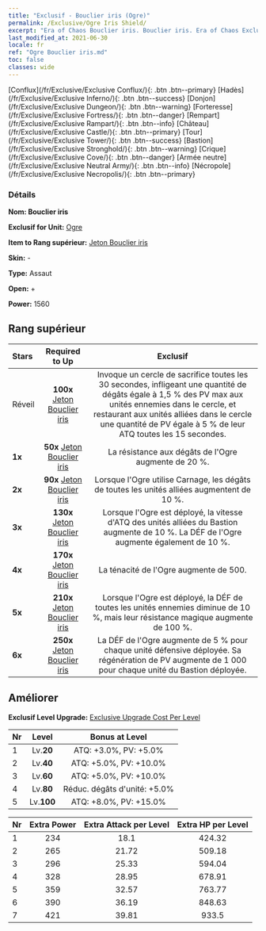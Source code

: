 ```yaml
---
title: "Exclusif - Bouclier iris (Ogre)"
permalink: /Exclusive/Ogre Iris Shield/
excerpt: "Era of Chaos Bouclier iris. Bouclier iris. Era of Chaos Exclusif Bouclier iris. Ogre Exclusif."
last_modified_at: 2021-06-30
locale: fr
ref: "Ogre Bouclier iris.md"
toc: false
classes: wide
---
```

 [Conflux](/fr/Exclusive/Exclusive Conflux/){: .btn .btn--primary} [Hadès](/fr/Exclusive/Exclusive Inferno/){: .btn .btn--success} [Donjon](/fr/Exclusive/Exclusive Dungeon/){: .btn .btn--warning} [Forteresse](/fr/Exclusive/Exclusive Fortress/){: .btn .btn--danger} [Rempart](/fr/Exclusive/Exclusive Rampart/){: .btn .btn--info} [Château](/fr/Exclusive/Exclusive Castle/){: .btn .btn--primary} [Tour](/fr/Exclusive/Exclusive Tower/){: .btn .btn--success} [Bastion](/fr/Exclusive/Exclusive Stronghold/){: .btn .btn--warning} [Crique](/fr/Exclusive/Exclusive Cove/){: .btn .btn--danger} [Armée neutre](/fr/Exclusive/Exclusive Neutral Army/){: .btn .btn--info} [Nécropole](/fr/Exclusive/Exclusive Necropolis/){: .btn .btn--primary} 

### Détails
 **Nom: Bouclier iris** 

 **Exclusif for Unit:** [Ogre](/fr/units/Ogre/) 

 **Item to Rang supérieur:** [Jeton Bouclier iris](/ItemsFR/con_913/)

 **Skin:** -

 **Type:** Assaut

 **Open:** +

 **Power:** 1560

## Rang supérieur

  |     Stars    |  Required to Up | Exclusif |
  |:-------------|:---------------:|:---------------:|
  |  Réveil  | **100x** [Jeton Bouclier iris](/ItemsFR/con_913/) | Invoque un cercle de sacrifice toutes les 30 secondes, infligeant une quantité de dégâts égale à 1,5 % des PV max aux unités ennemies dans le cercle, et restaurant aux unités alliées dans le cercle une quantité de PV égale à 5 % de leur ATQ toutes les 15 secondes. |
  | **1x** <i class="fas fa-star"/> | **50x** [Jeton Bouclier iris](/ItemsFR/con_913/) | La résistance aux dégâts de l'Ogre augmente de 20 %. |
  | **2x** <i class="fas fa-star"/> | **90x** [Jeton Bouclier iris](/ItemsFR/con_913/) | Lorsque l'Ogre utilise Carnage, les dégâts de toutes les unités alliées augmentent de 10 %. |
  | **3x** <i class="fas fa-star"/> | **130x** [Jeton Bouclier iris](/ItemsFR/con_913/) | Lorsque l'Ogre est déployé, la vitesse d'ATQ des unités alliées du Bastion augmente de 10 %. La DÉF de l'Ogre augmente également de 10 %. |
  | **4x** <i class="fas fa-star"/> | **170x** [Jeton Bouclier iris](/ItemsFR/con_913/) | La ténacité de l'Ogre augmente de 500. |
  | **5x** <i class="fas fa-star"/> | **210x** [Jeton Bouclier iris](/ItemsFR/con_913/) | Lorsque l'Ogre est déployé, la DÉF de toutes les unités ennemies diminue de 10 %, mais leur résistance magique augmente de 100 %. |
  | **6x** <i class="fas fa-star"/> | **250x** [Jeton Bouclier iris](/ItemsFR/con_913/) | La DÉF de l'Ogre augmente de 5 % pour chaque unité défensive déployée. Sa régénération de PV augmente de 1 000 pour chaque unité du Bastion déployée. |


## Améliorer
 **Exclusif Level Upgrade:** [Exclusive Upgrade Cost Per Level](/Exclusive/ExclusiveUpgradeCostPerLevel/)

  |  Nr  |   Level  | Bonus at Level |
  |:-----|:--------:|:--------------:|
  | 1 | Lv.**20** | ATQ: +3.0%, PV: +5.0% |
  | 2 | Lv.**40** | ATQ: +5.0%, PV: +10.0% |
  | 3 | Lv.**60** | ATQ: +5.0%, PV: +10.0% |
  | 4 | Lv.**80** | Réduc. dégâts d'unité: +5.0% |
  | 5 | Lv.**100** | ATQ: +8.0%, PV: +15.0% |


  |  Nr  |  Extra Power | Extra Attack per Level | Extra HP per Level |
  |:-----|:--------:|:--------:|:--------:|
  | 1 | 234 | 18.1 | 424.32 |
  | 2 | 265 | 21.72 | 509.18 |
  | 3 | 296 | 25.33 | 594.04 |
  | 4 | 328 | 28.95 | 678.91 |
  | 5 | 359 | 32.57 | 763.77 |
  | 6 | 390 | 36.19 | 848.63 |
  | 7 | 421 | 39.81 | 933.5 |


